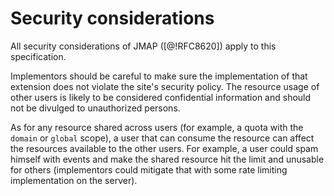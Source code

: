 # Security considerations

All security considerations of JMAP ([@!RFC8620]) apply to this specification.

Implementors should be careful to make sure the implementation of that extension does not violate the site's security policy.
The resource usage of other users is likely to be considered confidential information and should not be divulged to
unauthorized persons. 

As for any resource shared across users (for example, a quota with the `domain` or `global` scope), a user that can consume
the resource can affect the resources available to the other users. For example, a user could spam himself with events and 
make the shared resource hit the limit and unusable for others (implementors could mitigate that with some rate limiting 
implementation on the server).